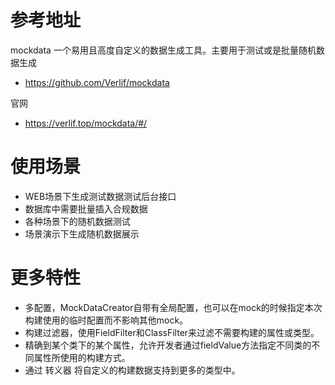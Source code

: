# 参考地址
mockdata 一个易用且高度自定义的数据生成工具。主要用于测试或是批量随机数据生成
- https://github.com/Verlif/mockdata

官网
- https://verlif.top/mockdata/#/

# 使用场景
- WEB场景下生成测试数据测试后台接口
- 数据库中需要批量插入合规数据
- 各种场景下的随机数据测试
- 场景演示下生成随机数据展示

# 更多特性
- 多配置，MockDataCreator自带有全局配置，也可以在mock的时候指定本次构建使用的临时配置而不影响其他mock。
- 构建过滤器，使用FieldFilter和ClassFilter来过滤不需要构建的属性或类型。
- 精确到某个类下的某个属性，允许开发者通过fieldValue方法指定不同类的不同属性所使用的构建方式。
- 通过 转义器 将自定义的构建数据支持到更多的类型中。

